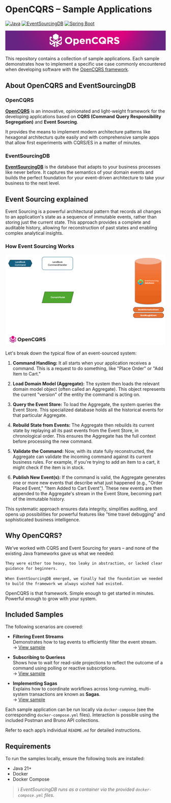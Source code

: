 # OpenCQRS – Sample Applications
<!-- BADGES_START -->
[![Java](https://img.shields.io/endpoint?url=https%3A%2F%2Fraw.githubusercontent.com%2Fopen-cqrs%2Fopencqrs%2Frefs%2Fheads%2Fgh-pages%2Fbadges%2Fjdk.json)](https://openjdk.org)
[![EventSourcingDB](https://img.shields.io/endpoint?url=https%3A%2F%2Fraw.githubusercontent.com%2Fopen-cqrs%2Fopencqrs%2Frefs%2Fheads%2Fgh-pages%2Fbadges%2Fesdb.json)](https://www.eventsourcingdb.io)
[![Spring Boot](https://img.shields.io/endpoint?url=https%3A%2F%2Fraw.githubusercontent.com%2Fopen-cqrs%2Fopencqrs%2Frefs%2Fheads%2Fgh-pages%2Fbadges%2Fspring.json)](https://spring.io/projects/spring-boot)
<!-- BADGES_END -->

![OpenCQRS](banner.png)


This repository contains a collection of sample applications. Each sample demonstrates how to implement a specific use case commonly encountered when developing software with the [OpenCQRS framework](https://www.opencqrs.com).


## About OpenCQRS and EventSourcingDB

### OpenCQRS

[**OpenCQRS**](https://www.opencqrs.com) is an innovative, opinionated and light-weight framework for the developing applications based on **CQRS (Command Query Responsibility Segregation)** and **Event Sourcing**.  

It provides the means to implement modern architecture patterns like hexagonal architecturs quite easily and with comprehensive sample apps that allow first experiments with CQRS/ES in a matter of minutes.

### EventSourcingDB

[**EventSourcingDB**](https://www.eventsourcingdb.io) is the database that adapts to your business processes like never before. It captures the semantics of your domain events and builds the perfect foundation for your event-driven architecture to take your business to the next level.

## Event Sourcing explained

Event Sourcing is a powerful architectural pattern that records all changes to an application's state as a sequence of immutable events, rather than storing just the current state. This approach provides a complete and auditable history, allowing for reconstruction of past states and enabling complex analytical insights.

### How Event Sourcing Works

![Event Sourcing Animation](es-animation.gif)

Let's break down the typical flow of an event-sourced system:

1. **Command Handling:** It all starts when your application receives a command. This is a request to do something, like "Place Order" or "Add Item to Cart."
2. **Load Domain Model (Aggregate):** The system then loads the relevant domain model object (often called an Aggregate). This object represents the current "version" of the entity the command is acting on.

3. **Query the Event Store:** To load the Aggregate, the system queries the Event Store. This specialized database holds all the historical events for that particular Aggregate.

4. **Rebuild State from Events:** The Aggregate then rebuilds its current state by replaying all its past events from the Event Store, in chronological order. This ensures the Aggregate has the full context before processing the new command.

5. **Validate the Command:** Now, with its state fully reconstructed, the Aggregate can validate the incoming command against its current business rules. For example, if you're trying to add an item to a cart, it might check if the item is in stock.

6. **Publish New Event(s):** If the command is valid, the Aggregate generates one or more new events that describe what just happened (e.g., "Order Placed Event," "Item Added to Cart Event"). These new events are then appended to the Aggregate's stream in the Event Store, becoming part of the immutable history.

This systematic approach ensures data integrity, simplifies auditing, and opens up possibilities for powerful features like "time travel debugging" and sophisticated business intelligence.

## Why OpenCQRS?

We’ve worked with CQRS and Event Sourcing for years – and none of the existing Java frameworks gave us what we needed:

    They were either too heavy, too leaky in abstraction, or lacked clear guidance for beginners.

    When EventSourcingDB emerged, we finally had the foundation we needed to build the framework we always wished had existed.

OpenCQRS is that framework.
Simple enough to get started in minutes. Powerful enough to grow with your system.

## Included Samples

The following scenarios are covered:

- **Filtering Event Streams**  
  Demonstrates how to tag events to efficiently filter the event stream.  
  → [View sample](./filtering-event-streams)

- **Subscribing to Queriess**  
  Shows how to wait for read-side projections to reflect the outcome of a command using polling or reactive subscriptions.  
  → [View sample](./subscription-queries)

- **Implementing Sagas**  
  Explains how to coordinate workflows across long-running, multi-system transactions are known as **Sagas**.  
  → [View sample](./implementing-sagas)

Each sample application can be run locally via `docker-compose` (see the corresponding `docker-compose.yml` files). Interaction is possible using the included Postman and Bruno API collections.

Refer to each app’s individual `README.md` for detailed instructions.


## Requirements

To run the samples locally, ensure the following tools are installed:

- Java 21+
- Docker
- Docker Compose

> ℹ️ *EventSourcingDB runs as a container via the provided `docker-compose.yml` files.*
